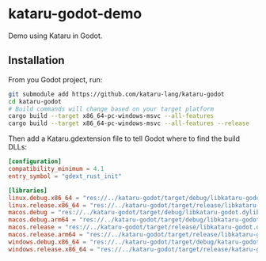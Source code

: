 # kataru-godot-demo
Demo using Kataru in Godot.

## Installation

From you Godot project, run:

```sh
git submodule add https://github.com/kataru-lang/kataru-godot
cd kataru-godot
# Build commands will change based on your target platform
cargo build --target x86_64-pc-windows-msvc --all-features
cargo build --target x86_64-pc-windows-msvc --all-features --release
```

Then add a Kataru.gdextension file to tell Godot where to find the build DLLs:

```toml
[configuration]
compatibility_minimum = 4.1
entry_symbol = "gdext_rust_init"

[libraries]
linux.debug.x86_64 = "res://../kataru-godot/target/debug/libkataru-godot.so"
linux.release.x86_64 = "res://../kataru-godot/target/release/libkataru-godot.so"
macos.debug = "res://../kataru-godot/target/debug/libkataru-godot.dylib"
macos.debug.arm64 = "res://../kataru-godot/target/debug/libkataru-godot.dylib"
macos.release = "res://../kataru-godot/target/release/libkataru-godot.dylib"
macos.release.arm64 = "res://../kataru-godot/target/release/libkataru-godot.dylib"
windows.debug.x86_64 = "res://../kataru-godot/target/debug/kataru-godot.dll"
windows.release.x86_64 = "res://../kataru-godot/target/release/kataru-godot.dll"
```